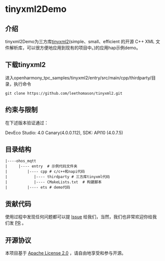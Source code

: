 # tinyxml2Demo

## 介绍
tinyxml2Demo为三方库[tinyxml2](https://github.com/leethomason/tinyxml2)(simple、small、efficient 的开源 C++ XML 文件解析库，可以很方便地应用到现有的项目中。)的应用hap示例demo。

## 下载tinyxml2

进入openharmony_tpc_samples/tinyxml2/entry/src/main/cpp/thirdparty/目录，执行命令

```shell
git clone https://github.com/leethomason/tinyxml2.git
```

## 约束与限制
在下述版本验证通过：

DevEco Studio: 4.0 Canary(4.0.0.112), SDK: API10 (4.0.7.5)

## 目录结构
````
|----ohos_mqtt  
|     |---- entry  # 示例代码文件夹
|         |---- cpp # c/c++和napi代码
|            |---- thirdparty # 三方库tinyxml代码
|            |---- CMakeLists.txt  # 构建脚本
|         |---- ets # demo代码                   
````

## 贡献代码
使用过程中发现任何问题都可以提 [Issue](https://gitee.com/openharmony-tpc/openharmony_tpc_samples/issues) 给我们，当然，我们也非常欢迎你给我们发 [PR](https://gitee.com/openharmony-tpc/openharmony_tpc_samples/pulls) 。

## 开源协议
本项目基于 [Apache License 2.0](https://gitee.com/openharmony-tpc/openharmony_tpc_samples/blob/master/tinyxml2Demo/LICENSE) ，请自由地享受和参与开源。 
    



